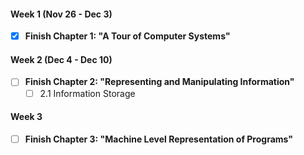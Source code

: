 #### Week 1 (Nov 26 - Dec 3)
- [x] **Finish Chapter 1: "A Tour of Computer Systems"**
#### Week 2 (Dec 4 - Dec 10)
- [ ] **Finish Chapter 2: "Representing and Manipulating Information"**
	- [ ] 2.1 Information Storage
#### Week 3
- [ ] **Finish Chapter 3: "Machine Level Representation of Programs"**